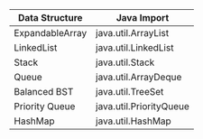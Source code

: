 | Data Structure  | Java Import             |
| --------------- | ------------------------|
| ExpandableArray | java.util.ArrayList     |
| LinkedList      | java.util.LinkedList    |
| Stack           | java.util.Stack         |
| Queue           | java.util.ArrayDeque    |
| Balanced BST    | java.util.TreeSet       |
| Priority Queue  | java.util.PriorityQueue |
| HashMap         | java.util.HashMap       |

